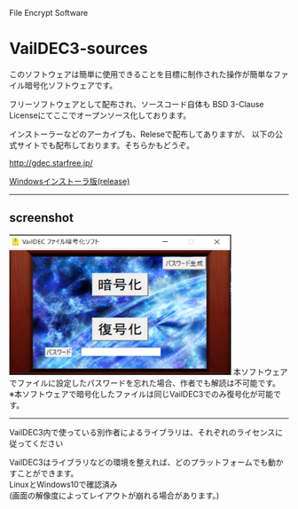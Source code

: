 File Encrypt Software
<h1>VailDEC3-sources</h1>

<p>このソフトウェアは簡単に使用できることを目標に制作された操作が簡単なファイル暗号化ソフトウェアです。</p>
<p>フリーソフトウェアとして配布され、ソースコード自体も BSD 3-Clause Licenseにてここでオープンソース化しております。

インストーラーなどのアーカイブも、Releseで配布してありますが、 以下の公式サイトでも配布しております。そちらかもどうぞ。
<p><a href="http://gdec.starfree.jp/">http://gdec.starfree.jp/</a></p>
<p><a href="https://github.com/Vail-Zero/VailDEC3-sources/releases/tag/.0.0">Windowsインストーラ版(release)</a></p>

<hr></hr>
<h2>screenshot</h2>
<img src="./img/screenshot.PNG" width="400" height="253">
本ソフトウェアでファイルに設定したパスワードを忘れた場合、作者でも解読は不可能です。
<br>
※本ソフトウェアで暗号化したファイルは同じVailDEC3でのみ復号化が可能です。
<hr></hr>
VailDEC3内で使っている別作者によるライブラリは、それぞれのライセンスに従ってください

VailDEC3はライブラリなどの環境を整えれば、どのプラットフォームでも動かすことができます。<br>
LinuxとWindows10で確認済み<br>
(画面の解像度によってレイアウトが崩れる場合があります。)
